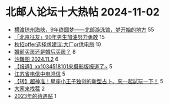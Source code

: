 # 北邮人论坛十大热帖 2024-11-02

- [横渡琼州海峡，9年终圆梦——北邮游泳馆，梦开始的地方](https://bbs.byr.cn/article/Swim/130620) 55
- [「北京征友」90年男生加油努力勇敢](https://bbs.byr.cn/article/Friends/2056517) 15
- [秋招offer选择求建议:大厂or供电局](https://bbs.byr.cn/article/Job/2218722) 10
- [婚前买房还是婚后买房？](https://bbs.byr.cn/article/Talking/6429439) 8
- [沙雕图 2024.11.2](https://bbs.byr.cn/article/Joke/732892) 6
- [【报道】xx1034518101来摄影版报道了~](https://bbs.byr.cn/article/Photo/279191) 5
- [江苏省电信中电鸿信](https://bbs.byr.cn/article/WorkLife/1221509) 5
- [【转】超神准！星座小王子独创的新型占卜、來一起試玩一下！](https://bbs.byr.cn/article/Constellations/326533) 5
- [大家来找茬](https://bbs.byr.cn/article/Picture/3369664) 2
- [2023年的待遇贴](https://bbs.byr.cn/article/CivilServant/50933) 1


